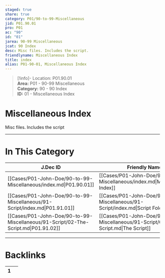 ```yaml
---  
staged: true  
share: true  
category: P01/90-to-99-Miscellaneous  
jid: P01.90.01  
pro: P01  
ac: "90"  
id: "01"  
jarea: 90-99 Miscellaneous  
jcat: 90 Index  
desc: Misc files. Includes the script.  
friendlyname: Miscellaneous Index  
title: index  
alias: P01-90-01, Miscellaneous Index  
---  
```

  
>[!info]- Location: P01.90.01  
>**Area:** P01 - 90-99 Miscellaneous  
>**Category:** 90 - 90 Index  
>**ID:** 01 - Miscellaneous Index  
  
# Miscellaneous Index  
  
Misc files. Includes the script  
  
  
  
---  
# In This Category  
  
| J.Dec ID                                                                            | Friendly Name                                                                         | Description                       |  
| ----------------------------------------------------------------------------------- | ------------------------------------------------------------------------------------- | --------------------------------- |  
| [[Cases/P01-John-Doe/90-to-99-Miscellaneous/index.md\|P01.90.01]]                   | [[Cases/P01-John-Doe/90-to-99-Miscellaneous/index.md\|Miscellaneous Index]]           | Misc files. Includes the script.  |  
| [[Cases/P01-John-Doe/90-to-99-Miscellaneous/91-Script/index.md\|P01.91.01]]         | [[Cases/P01-John-Doe/90-to-99-Miscellaneous/91-Script/index.md\|Script Folder Index]] | This folder contains the script.  |  
| [[Cases/P01-John-Doe/90-to-99-Miscellaneous/91-Script/02-The-Script.md\|P01.91.02]] | [[Cases/P01-John-Doe/90-to-99-Miscellaneous/91-Script/02-The-Script.md\|The Script]]  | This is the script for this case. |  
  
  
---  
# Backlinks  
<div><table class="dataview table-view-table"><thead class="table-view-thead"><tr class="table-view-tr-header"><th class="table-view-th"><span></span><span class="dataview small-text">1</span></th><th class="table-view-th"><span></span></th></tr></thead><tbody class="table-view-tbody"></tbody></table></div>